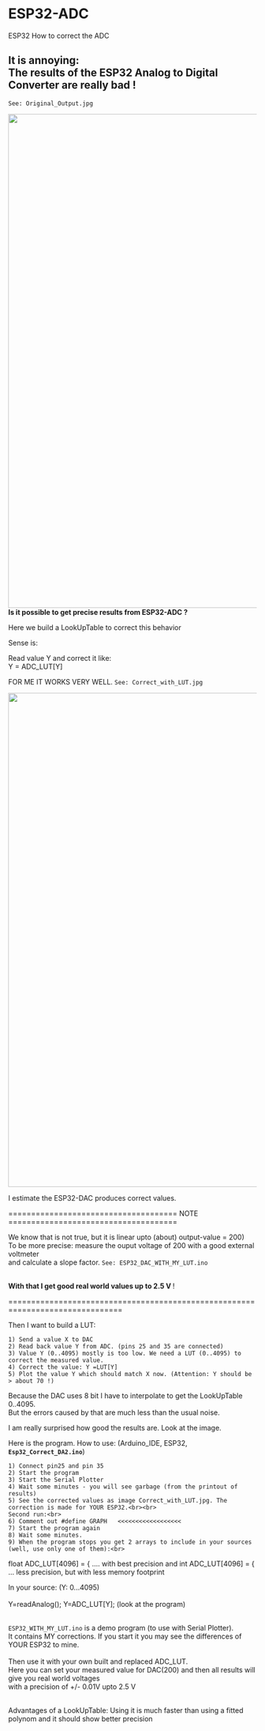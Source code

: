 # ESP32-ADC
ESP32 How to correct the ADC

<h2>It is annoying:<br> The results of the ESP32 Analog to Digital Converter are really bad !</h2>

`See: Original_Output.jpg`

<img width=1000 src="./Original_Output.jpg" />
<b>Is it possible to get precise results from ESP32-ADC ?</b><br>

Here we build a LookUpTable to correct this behavior<br>

Sense is:

Read value Y and correct it like:<br>
   Y = ADC_LUT[Y] <br>


FOR ME IT WORKS VERY WELL. `See: Correct_with_LUT.jpg`

<img width=1000 src="./Correct_with_LUT.jpg" />

I estimate the ESP32-DAC produces correct values.<br>

===================================== NOTE =====================================<br>

  We know that is not true, but it is linear upto (about) output-value = 200)<br>
  To be more precise: measure the ouput voltage of 200 with a good external voltmeter<br>
  and calculate a slope factor. `See: ESP32_DAC_WITH_MY_LUT.ino`<br><br>
  
  <b>With that I get good real world values up to 2.5 V </b>!<br>

===============================================================================<br>


Then I want to build a LUT: <br>
```
1) Send a value X to DAC
2) Read back value Y from ADC. (pins 25 and 35 are connected)
3) Value Y (0..4095) mostly is too low. We need a LUT (0..4095) to correct the measured value.
4) Correct the value: Y =LUT[Y]
5) Plot the value Y which should match X now. (Attention: Y should be > about 70 !)
```
Because the DAC uses 8 bit I have to interpolate to get the LookUpTable 0..4095. <br>
But the errors caused by that are much less than the usual noise. <br>


I am really surprised how good the results are. Look at the image. <br>

Here is the program.
How to use: (Arduino_IDE, ESP32,  <b>`Esp32_Correct_DA2.ino`</b>)
```
1) Connect pin25 and pin 35
2) Start the program
3) Start the Serial Plotter
4) Wait some minutes - you will see garbage (from the printout of results)
5) See the corrected values as image Correct_with_LUT.jpg. The correction is made for YOUR ESP32.<br><br>
Second run:<br>
6) Comment out #define GRAPH   <<<<<<<<<<<<<<<<<<
7) Start the program again
8) Wait some minutes.
9) When the program stops you get 2 arrays to include in your sources (well, use only one of them):<br>
```
   float ADC_LUT[4096] = { .... with best precision
and
     int ADC_LUT[4096] = { ... less precision, but with less memory footprint

In your source: (Y: 0...4095) <br><br>
      Y=readAnalog(); Y=ADC_LUT[Y]; (look at the program)<br><br>

`ESP32_WITH_MY_LUT.ino` is a demo program (to use with Serial Plotter).<br>
It contains MY corrections. If you start it you may see the differences of YOUR ESP32 to mine.<br><br>
Then use it with your own built and replaced ADC_LUT.<br>
Here you can set your measured value for DAC(200) and then all results will give you real world voltages<br>
with a precision of +/- 0.01V upto 2.5 V<br><br>

Advantages of a LookUpTable: Using it is much faster than using a fitted polynom and it should show better precision<br>

